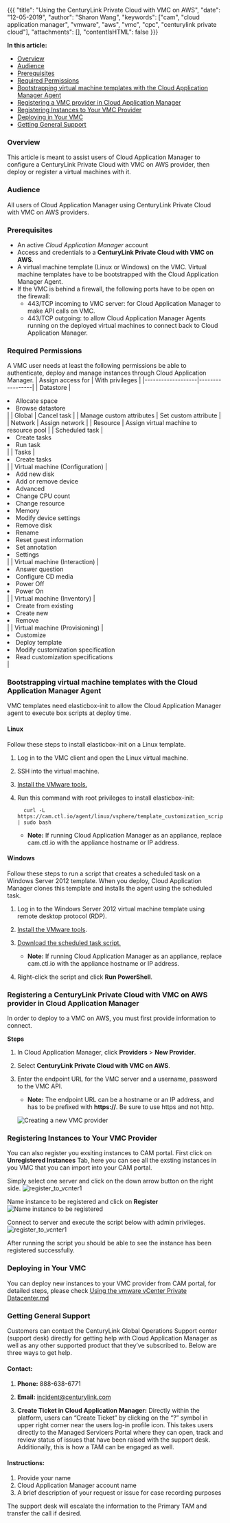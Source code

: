 {{{ "title": "Using the CenturyLink Private Cloud with VMC on AWS",
"date": "12-05-2019",
"author": "Sharon Wang",
"keywords": ["cam", "cloud application manager", "vmware", "aws", "vmc", "cpc", "centurylink private cloud"],
"attachments": [],
"contentIsHTML": false
}}}

**In this article:**
* [Overview](#overview)
* [Audience](#audience)
* [Prerequisites](#prerequisites)
* [Required Permissions](#required-permissions)
* [Bootstrapping virtual machine templates with the Cloud Application Manager Agent](#bootstrapping-virtual-machine-templates-with-the-cloud-application-manager-agent)
* [Registering a VMC provider in Cloud Application Manager](#registering-a-vmc-provider-in-cloud-application-manager)
* [Registering Instances to Your VMC Provider](#registering-instances-to-your-vmc-provider)
* [Deploying in Your VMC](#deploying-in-your-vmc)
* [Getting General Support](#getting-general-support)

### Overview

This article is meant to assist users of Cloud Application Manager to configure a CenturyLink Private Cloud with VMC on AWS provider, then deploy or register a virtual machines with it.

### Audience

All users of Cloud Application Manager using CenturyLink Private Cloud with VMC on AWS providers.

### Prerequisites

* An active *Cloud Application Manager* account
* Access and credentials to a **CenturyLink Private Cloud with VMC on AWS**.
* A virtual machine template (Linux or Windows) on the VMC. Virtual machine templates have to be bootstrapped with the Cloud Application Manager Agent.
* If the VMC is behind a firewall, the following ports have to be open on the firewall:
	* 443/TCP incoming to VMC server: for Cloud Application Manager to make API calls on VMC.
	* 443/TCP outgoing: to allow Cloud Application Manager Agents running on the deployed virtual machines to connect back to Cloud Application Manager.

### Required Permissions

A VMC user needs at least the following permissions be able to authenticate, deploy and manage instances through Cloud Application Manager. 
| Assign access for | With privileges |
|-------------------|-----------------|
| Datastore | <li>Allocate space</li><li>Browse datastore</li> |
| Global |	Cancel task |
| Manage custom attributes | Set custom attribute |
| Network |	Assign network |
| Resource | Assign virtual machine to resource pool |
| Scheduled task | <li>Create tasks</li><li>Run task</li> |
| Tasks | <li>Create tasks</li> |
| Virtual machine (Configuration) | <li>Add new disk</li><li>Add or remove device</li><li>Advanced</li><li>Change CPU count</li><li>Change resource</li><li>Memory</li><li>Modify device settings</li><li>Remove disk</li><li>Rename</li><li>Reset guest information</li><li>Set annotation</li><li>Settings</li> |
| Virtual machine (Interaction) | <li>Answer question</li><li>Configure CD media</li><li>Power Off</li><li>Power On</li> |
| Virtual machine (Inventory) | <li>Create from existing</li><li>Create new</li><li>Remove</li> |
| Virtual machine (Provisioning) | <li>Customize</li><li>Deploy template</li><li>Modify customization specification</li><li>Read customization specifications</li> |

### Bootstrapping virtual machine templates with the Cloud Application Manager Agent

VMC templates need elasticbox-init to allow the Cloud Application Manager agent to execute box scripts at deploy time.

#### Linux

Follow these steps to install elasticbox-init on a Linux template.


1. Log in to the VMC client and open the Linux virtual machine.

2. SSH into the virtual machine.

3. [Install the VMware tools.](https://www.vmware.com/support/ws55/doc/ws_newguest_tools_linux.html)

4. Run this command with root privileges to install elasticbox-init:

   ```
	 curl -L https://cam.ctl.io/agent/linux/vsphere/template_customization_script.sh | sudo bash
   ```

   * **Note:** If running Cloud Application Manager as an appliance, replace cam.ctl.io with the appliance hostname or IP address.

#### Windows

Follow these steps to run a script that creates a scheduled task on a Windows Server 2012 template. When you deploy, Cloud Application Manager clones this template and installs the agent using the scheduled task.

1. Log in to the Windows Server 2012 virtual machine template using remote desktop protocol (RDP).

2. [Install the VMware tools](https://kb.vmware.com/selfservice/microsites/search.do?language=en_US&cmd=displayKC&externalId=1018377).

3. [Download the scheduled task script.](https://cam.ctl.io/agent/windows/vsphere/template_customization_script.ps1)

   * **Note:** If running Cloud Application Manager as an appliance, replace cam.ctl.io with the appliance hostname or IP address.

4. Right-click the script and click **Run PowerShell**.

### Registering a CenturyLink Private Cloud with VMC on AWS provider in Cloud Application Manager

In order to deploy to a VMC on AWS, you must first provide information to connect. 

**Steps**

1. In Cloud Application Manager, click **Providers** > **New Provider**.

2. Select **CenturyLink Private Cloud with VMC on AWS**.

3. Enter the endpoint URL for the VMC server and a username, password to the VMC API.
   * **Note:** The endpoint URL can be a hostname or an IP address, and has to be prefixed with **https://**. Be sure to use https and not http.

   ![Creating a new VMC provider](../../images/cloud-application-manager/deploying-anywhere/VMC01.png)

### Registering Instances to Your VMC Provider

You can also register you exsiting instances to CAM portal. First click on **Unregistered Instances** Tab, here you can see all the exsting instances in you VMC that you can import into your CAM portal.

Simply select one server and click on the down arrow button on the right side.
![register_to_vcnter1](../../images/cloud-application-manager/deploying-anywhere/register_to_vmc1.png)

Name instance to be registered and click on **Register**
![Name instance to be registered](../../images/cloud-application-manager/deploying-anywhere/register_to_vmc2.png)

Connect to server and execute the script below with admin privileges.
![register_to_vcnter1](../../images/cloud-application-manager/deploying-anywhere/register_to_vmc3.png)

After running the script you should be able to see the instance has been registered successfully.

### Deploying in Your VMC

You can deploy new instances to your VMC provider from CAM portal, for detailed steps, please check [Using the vmware vCenter Private Datacenter.md](../using-the-vmware-vcenter-private-datacenter.md)

### Getting General Support

Customers can contact the CenturyLink Global Operations Support center (support desk) directly for getting help with Cloud Application Manager as well as any other supported product that they’ve subscribed to.  Below are three ways to get help.

#### Contact:

1. **Phone:** 888-638-6771

2. **Email:** incident@centurylink.com

3. **Create Ticket in Cloud Application Manager:** Directly within the platform, users can “Create Ticket” by clicking on the “?” symbol in upper right corner near the users log-in profile icon.  This takes users directly to the Managed Servicers Portal where they can open, track and review status of issues that have been raised with the support desk.  Additionally, this is how a TAM can be engaged as well.

#### Instructions:

1. Provide your name
2. Cloud Application Manager account name
3. A brief description of your request or issue for case recording purposes

The support desk will escalate the information to the Primary TAM and transfer the call if desired.
